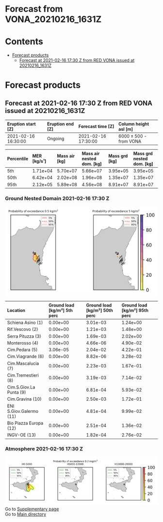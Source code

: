 
Forecast from VONA_20210216_1631Z
=================================

Contents
========

* [Forecast products](#forecast-products)
	* [Forecast at 2021-02-16 17:30 Z from RED VONA issued at 20210216_1631Z](#forecast-at-2021-02-16-1730-z-from-red-vona-issued-at-20210216_1631z)

# Forecast products

## Forecast at 2021-02-16 17:30 Z from RED VONA issued at 20210216_1631Z
  

|Eruption start [Z]|Eruption end [Z]|Forecast time [Z]|Column height asl [m]|
| :--- | :--- | :--- | :--- |
|2021-02-16 16:30:00|Ongoing|2021-02-16 17:30:00|6000 ± 500 - from VONA|
  
  

|Percentile|MER [kg/s¹]|Mass air [kg]|Mass air nested dom. [kg]|Mass grd [kg]|Mass grd nested dom. [kg]|
| :--- | :--- | :--- | :--- | :--- | :--- |
|5th|1.71e+04|5.70e+07|5.66e+07|3.95e+05|3.95e+05|
|50th|6.42e+04|2.02e+08|1.96e+08|1.35e+07|1.35e+07|
|95th|2.12e+05|5.89e+08|4.56e+08|8.91e+07|8.91e+07|
  

### Ground Nested Domain 2021-02-16 17:30 Z
  
![](./figures/probability_grd_2021_02_16_1730_grid_1_1.png)  
  
  
  
  
  
  
  
  
  
  
  
  

|Location|Ground load [kg/m²] 5th perc|Ground load [kg/m²] 50th perc|Ground load [kg/m²] 95th perc|
| :--- | :--- | :--- | :--- |
|Schiena Asino (1)|0.00e+00|3.01e-03|1.24e+00|
|Rif.Vescovo (2)|0.00e+00|1.21e-03|1.48e+00|
|Serra Pituzza (3)|0.00e+00|1.69e-03|2.02e+00|
|Monterosso (4)|0.00e+00|4.66e-06|4.90e-02|
|Cim.Pedara (5)|3.06e-05|2.04e-02|4.22e-01|
|Cim.Viagrande (6)|0.00e+00|8.82e-06|3.28e-02|
|Cim.Mascalucia (7)|0.00e+00|2.23e-03|1.67e-01|
|Cim.Tremestieri (8)|0.00e+00|3.19e-03|7.14e-02|
|Cim.S.Giov.La Punta (9)|0.00e+00|6.81e-04|5.93e-02|
|Cim.Gravina (10)|0.00e+00|2.50e-03|1.72e-01|
|ENI S.Giov.Galermo (11)|0.00e+00|4.81e-04|9.99e-02|
|Bio Piazza Europa (12)|0.00e+00|2.51e-04|1.36e-02|
|INGV-OE (13)|0.00e+00|1.82e-04|2.76e-02|
  

### Atmosphere 2021-02-16 17:30 Z
  
![](./figures/probability_air_2021_02_16_1730_grid_2_conclev_1_1.png)  
Go to [Supplementary page](Supplementary_page.md)  
Go to [Main directory](https://github.com/federicapardini/Real_time_ash_forecast)